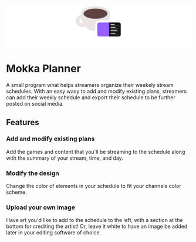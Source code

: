 ![alt text](https://github.com/robertbarroso/mochaCal/blob/main/SVG/1x/mochaCal_Logo__Thin_Small.png "mochaCal Logo")


# Mokka Planner
A small program what helps streamers organize their weekely stream schedules. With an easy wasy to add and modify existing plans, streamers can add their weekly schedule and export their schedule to be further posted on social media. 

## Features
### Add and modify existing plans
Add the games and content that you'll be streaming to the schedule along with the summary of your stream, time, and day. 

### Modify the design
Change the color of elements in your schedule to fit your channels color scheme. 

### Upload your own image
Have art you'd like to add to the schedule to the left, with a section at the bottom for crediting the artist! Or, leave it white to have an image be added later in your editing software of choice. 


